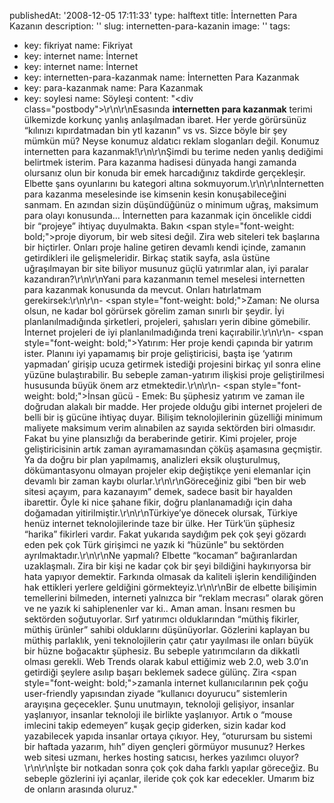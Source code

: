 publishedAt: '2008-12-05 17:11:33'
type: halftext
title: İnternetten Para Kazanın
description: ''
slug: internetten-para-kazanin
image: ''
tags:
  - key: fikriyat
    name: Fikriyat
  - key: internet
    name: İnternet
  - key: internet
    name: İnternet
  - key: internetten-para-kazanmak
    name: İnternetten Para Kazanmak
  - key: para-kazanmak
    name: Para Kazanmak
  - key: soylesi
    name: Söyleşi
content: "<div class=\"postbody\">\r\n\r\nEsasında <strong>internetten para kazanmak</strong> terimi ülkemizde korkunç yanlış anlaşılmadan ibaret. Her yerde görürsünüz “kılınızı kıpırdatmadan bin ytl kazanın” vs vs. Sizce böyle bir şey mümkün mü? Neyse konumuz aldatıcı reklam sloganları değil. Konumuz internetten para kazanmak!\r\n\r\nŞimdi bu terime neden yanlış dediğimi belirtmek isterim. Para kazanma hadisesi dünyada hangi zamanda olursanız olun bir konuda bir emek harcadığınız takdirde gerçekleşir. Elbette şans oyunlarını bu kategori altına sokmuyorum.\r\n\r\nİnternetten para kazanma meselesinde ise kimsenin kesin konuşabileceğini sanmam. En azından sizin düşündüğünüz o minimum uğraş, maksimum para olayı konusunda… İnternetten para kazanmak için öncelikle ciddi bir “projeye” ihtiyaç duyulmakta. Bakın <span style=\"font-weight: bold;\">proje</span> diyorum, bir web sitesi değil. Zira web siteleri tek başlarına bir hiçtirler. Onları proje haline getiren devamlı kendi içinde, zamanın getirdikleri ile gelişmeleridir. Birkaç statik sayfa, asla üstüne uğraşılmayan bir site biliyor musunuz güçlü yatırımlar alan, iyi paralar kazandıran?\r\n\r\nYani para kazanmanın temel meselesi internetten para kazanmak konusunda da mevcut. Onları hatırlatmam gerekirsek:\r\n\r\n- <span style=\"font-weight: bold;\">Zaman</span>: Ne olursa olsun, ne kadar bol görürsek görelim zaman sınırlı bir şeydir. İyi planlanılmadığında şirketleri, projeleri, şahısları yerin dibine gömebilir. İnternet projeleri de iyi planlanılmadığında treni kaçırabilir.\r\n\r\n- <span style=\"font-weight: bold;\">Yatırım</span>: Her proje kendi çapında bir yatırım ister. Planını iyi yapamamış bir proje geliştiricisi, başta işe ‘yatırım yapmadan’ girişip ucuza getirmek istediği projesini birkaç yıl sonra eline yüzüne bulaştırabilir. Bu sebeple zaman-yatırım ilişkisi proje geliştirilmesi hususunda büyük önem arz etmektedir.\r\n\r\n- <span style=\"font-weight: bold;\">İnsan gücü - Emek</span>: Bu şüphesiz yatırım ve zaman ile doğrudan alakalı bir madde. Her projede olduğu gibi internet projeleri de belli bir iş gücüne ihtiyaç duyar. Bilişim teknolojilerinin güzelliği minimum maliyete maksimum verim alınabilen az sayıda sektörden biri olmasıdır. Fakat bu yine plansızlığı da beraberinde getirir. Kimi projeler, proje geliştiricisinin artık zaman ayıramamasından çöküş aşamasına geçmiştir. Ya da doğru bir plan yapılmamış, analizleri eksik oluşturulmuş, dökümantasyonu olmayan projeler ekip değiştikçe yeni elemanlar için devamlı bir zaman kaybı olurlar.\r\n\r\nGöreceğiniz gibi “ben bir web sitesi açayım, para kazanayım” demek, sadece basit bir hayalden ibarettir. Öyle ki nice şahane fikir, doğru planlanamadığı için daha doğamadan yitirilmiştir.\r\n\r\nTürkiye’ye dönecek olursak, Türkiye henüz internet teknolojilerinde taze bir ülke. Her Türk’ün şüphesiz “harika” fikirleri vardır. Fakat yukarıda saydığım pek çok şeyi gözardı eden pek çok Türk girişimci ne yazık ki “hüzünle” bu sektörden ayrılmaktadır.\r\n\r\nNe yapmalı? Elbette “kocaman” bağıranlardan uzaklaşmalı. Zira bir kişi ne kadar çok bir şeyi bildiğini haykırıyorsa bir hata yapıyor demektir. Farkında olmasak da kaliteli işlerin kendiliğinden hak ettikleri yerlere geldiğini görmekteyiz.\r\n\r\nBir de elbette bilişimin temellerini bilmeden, interneti yalnızca bir “reklam mecrası” olarak gören ve ne yazık ki sahiplenenler var ki.. Aman aman. İnsanı resmen bu sektörden soğutuyorlar. Sırf yatırımcı olduklarından “müthiş fikirler, müthiş ürünler” sahibi olduklarını düşünüyorlar. Gözlerini kaplayan bu müthiş parlaklık, yeni teknolojilerin çatır çatır yayılması ile onları büyük bir hüzne boğacaktır şüphesiz. Bu sebeple yatırımcıların da dikkatli olması gerekli. Web Trends olarak kabul ettiğimiz web 2.0, web 3.0′ın getirdiği şeylere asılıp başarı beklemek sadece gülünç. Zira <span style=\"font-weight: bold;\">zamanla internet kullanıcılarının pek çoğu user-friendly yapısından ziyade “kullanıcı doyurucu” sistemlerin arayışına geçecekler.</span> Şunu unutmayın, teknoloji gelişiyor, insanlar yaşlanıyor, insanlar teknoloji ile birlikte yaşlanıyor. Artık o “mouse imlecini takip edemeyen” kuşak geçip giderken, sizin kadar kod yazabilecek yapıda insanlar ortaya çıkıyor. Hey, “oturursam bu sistemi bir haftada yazarım, hıh” diyen gençleri görmüyor musunuz? Herkes web sitesi uzmanı, herkes hosting satıcısı, herkes yazılımcı oluyor?\r\n\r\nİşte bir notkadan sonra çok çok daha farklı yapılar göreceğiz. Bu sebeple gözlerini iyi açanlar, ileride çok çok kar edecekler. Umarım biz de onların arasında oluruz.</div>"
